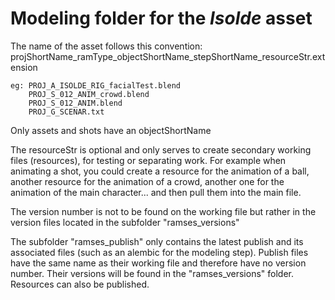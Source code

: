 # Modeling folder for the *Isolde* asset

The name of the asset follows this convention:
    projShortName_ramType_objectShortName_stepShortName_resourceStr.extension

    eg: PROJ_A_ISOLDE_RIG_facialTest.blend
        PROJ_S_012_ANIM_crowd.blend
        PROJ_S_012_ANIM.blend
        PROJ_G_SCENAR.txt

Only assets and shots have an objectShortName

The resourceStr is optional and only serves to create secondary working files (resources), for testing or separating work.
For example when animating a shot, you could create a resource for the animation of a ball, another resource for the animation of a crowd, another one for the animation of the main character... and then pull them into the main file.

The version number is not to be found on the working file but rather in the version files located in the subfolder "ramses_versions"

The subfolder "ramses_publish" only contains the latest publish and its associated files (such as an alembic for the modeling step).
Publish files have the same name as their working file and therefore have no version number. Their versions will be found in the "ramses_versions" folder.
Resources can also be published.